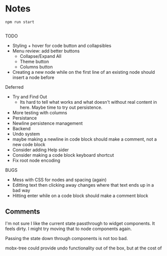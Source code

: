 # Notes

```
npm run start
```

##

TODO

- Styling + hover for code button and collapsibles
- Menu review: add better buttons
  - Collapse/Expand All
  - Theme button
  - Columns button
- Creating a new node while on the first line of an existing node should insert a node before

Deferred

- Try and Find Out 
  - Its hard to tell what works and what doesn't without real content in here. Maybe time to try out persistence.
- More testing with columns
- Persistance
- Newline persistence management
- Backend
- Undo system
- maybe making a newline in code block should make a comment, not a new code block
- Consider adding Help sider
- Consider making a code block keyboard shortcut
- Fix root node encoding

BUGS

- Mess with CSS for nodes and spacing (again)
- Editting text then clicking away changes where that text ends up in a bad way
- Hitting enter while on a code block should make a comment block

## Comments

I'm not sure I like the current state passthrough to widget components. It feels dirty.
I might try moving that to node components again.

Passing the state down through components is not too bad.

mobx-tree could provide undo functionality out of the box, but at the cost of

